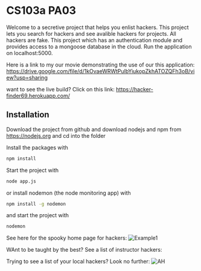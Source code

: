 # CS103a PA03
Welcome to a secretive project that helps you enlist hackers. This project lets you search for hackers and see avalible hackers for projects. All hackers are fake. 
This project which has an authentication module 
and provides access to a mongoose database in the cloud. Run the application on localhost:5000. 

Here is a link to my our movie demonstrating the use of our this application: https://drive.google.com/file/d/1kOvaeWRWtPulbYiukopZkhATOZQFh3oB/view?usp=sharing

want to see the live build? Click on this link: https://hacker-finder69.herokuapp.com/

## Installation
Download the project from github and download nodejs and npm from https://nodejs.org
and cd into the folder

Install the packages with
``` bash
npm install
```
Start the project with
``` bash
node app.js
```
or install nodemon (the node monitoring app) with
``` bash
npm install -g nodemon
```
and start the project with
``` bash
nodemon
```

See here for the spooky home page for hackers:
![Example1](https://user-images.githubusercontent.com/31777333/167134502-278c6387-e8ec-44b3-a6d1-5027b6bc08bd.PNG)

WAnt to be taught by the best? See a list of instructor hackers: 

Trying to see a list of your local hackers? Look no further:
![AH](https://user-images.githubusercontent.com/31777333/167134510-b5b869c3-2729-4d3c-9dae-7f940f87f1f4.PNG)

